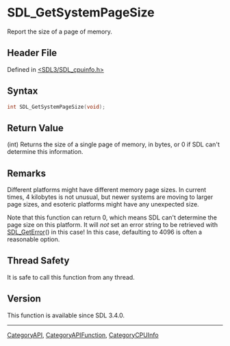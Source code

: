 # SDL_GetSystemPageSize

Report the size of a page of memory.

## Header File

Defined in [<SDL3/SDL_cpuinfo.h>](https://github.com/libsdl-org/SDL/blob/main/include/SDL3/SDL_cpuinfo.h)

## Syntax

```c
int SDL_GetSystemPageSize(void);
```

## Return Value

(int) Returns the size of a single page of memory, in bytes, or 0 if SDL
can't determine this information.

## Remarks

Different platforms might have different memory page sizes. In current
times, 4 kilobytes is not unusual, but newer systems are moving to larger
page sizes, and esoteric platforms might have any unexpected size.

Note that this function can return 0, which means SDL can't determine the
page size on this platform. It will _not_ set an error string to be
retrieved with [SDL_GetError](SDL_GetError)() in this case! In this case,
defaulting to 4096 is often a reasonable option.

## Thread Safety

It is safe to call this function from any thread.

## Version

This function is available since SDL 3.4.0.

----
[CategoryAPI](CategoryAPI), [CategoryAPIFunction](CategoryAPIFunction), [CategoryCPUInfo](CategoryCPUInfo)

